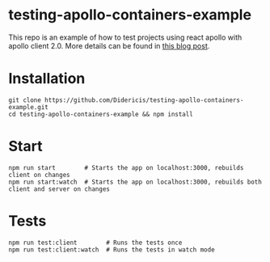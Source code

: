# testing-apollo-containers-example

This repo is an example of how to test projects using react apollo with apollo client 2.0. More details can be found in [this blog post](http://blog.dideric.is/2018/03/18/Testing-apollo-containers/).

# Installation

```
git clone https://github.com/Didericis/testing-apollo-containers-example.git
cd testing-apollo-containers-example && npm install
```

# Start

```
npm run start        # Starts the app on localhost:3000, rebuilds client on changes
npm run start:watch  # Starts the app on localhost:3000, rebuilds both client and server on changes
```

# Tests

```
npm run test:client        # Runs the tests once
npm run test:client:watch  # Runs the tests in watch mode
```
